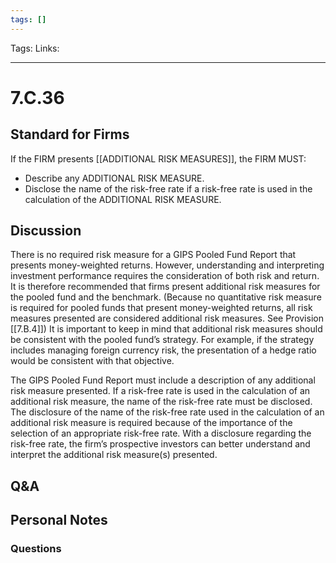 ```yaml
---
tags: []
---
```

Tags:
Links: 
___
# 7.C.36
## Standard for Firms
If the FIRM presents [[ADDITIONAL RISK MEASURES]], the FIRM MUST:
- Describe any ADDITIONAL RISK MEASURE.
- Disclose the name of the risk-free rate if a risk-free rate is used in the calculation of the ADDITIONAL RISK MEASURE.
## Discussion
There is no required risk measure for a GIPS Pooled Fund Report that presents money-weighted returns. However, understanding and interpreting investment performance requires the consideration of both risk and return. It is therefore recommended that firms present additional risk measures for the pooled fund and the benchmark. (Because no quantitative risk measure is required for pooled funds that present money-weighted returns, all risk measures presented are considered additional risk measures. See Provision [[7.B.4]]) It is important to keep in mind that additional risk measures should be consistent with the pooled fund’s strategy. For example, if the strategy includes managing foreign currency risk, the presentation of a hedge ratio would be consistent with that objective.

The GIPS Pooled Fund Report must include a description of any additional risk measure presented. If a risk-free rate is used in the calculation of an additional risk measure, the name of the risk-free rate must be disclosed. The disclosure of the name of the risk-free rate used in the calculation of an additional risk measure is required because of the importance of the selection of an appropriate risk-free rate. With a disclosure regarding the risk-free rate, the firm’s prospective investors can better understand and interpret the additional risk measure(s) presented.
## Q&A

## Personal Notes

### Questions